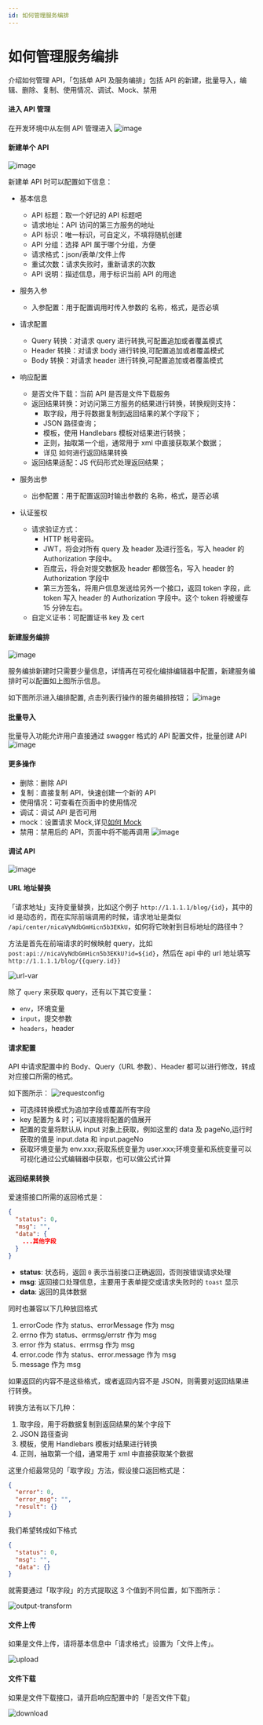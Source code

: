 ```yaml
---
id: 如何管理服务编排
---
```


# 如何管理服务编排

介绍如何管理 API，「包括单 API 及服务编排」包括 API 的新建，批量导入，编辑、删除、复制、使用情况、调试、Mock、禁用

#### 进入 API 管理

在开发环境中从左侧 API 管理进入
![image](../../static../../static/img/API/API%E7%BC%96%E6%8E%92/n-api-list.png)

#### 新建单个 API

![image](../../static../../static/img/api/API%E7%BC%96%E6%8E%92/new-api.png)

新建单 API 时可以配置如下信息：

- 基本信息
  - API 标题：取一个好记的 API 标题吧
  - 请求地址：API 访问的第三方服务的地址
  - API 标识：唯一标识，可自定义，不填将随机创建
  - API 分组：选择 API 属于哪个分组，方便
  - 请求格式：json/表单/文件上传
  - 重试次数：请求失败时，重新请求的次数
  - API 说明：描述信息，用于标识当前 API 的用途
- 服务入参
  - 入参配置：用于配置调用时传入参数的 名称，格式，是否必填
- 请求配置
  - Query 转换：对请求 query 进行转换,可配置追加或者覆盖模式
  - Header 转换：对请求 body 进行转换,可配置追加或者覆盖模式
  - Body 转换：对请求 header 进行转换,可配置追加或者覆盖模式
- 响应配置
  - 是否文件下载：当前 API 是否是文件下载服务
  - 返回结果转换：对访问第三方服务的结果进行转换，转换规则支持：
    - 取字段，用于将数据复制到返回结果的某个字段下；
    - JSON 路径查询；
    - 模板，使用 Handlebars 模板对结果进行转换；
    - 正则，抽取第一个组，通常用于 xml 中直接获取某个数据；
    - 详见 如何进行返回结果转换
  - 返回结果适配：JS 代码形式处理返回结果；
- 服务出参

  - 出参配置：用于配置返回时输出参数的 名称，格式，是否必填

- 认证鉴权
  - 请求验证方式：
    - HTTP 帐号密码。
    - JWT，将会对所有 query 及 header 及进行签名，写入 header 的 Authorization 字段中。
    - 百度云，将会对提交数据及 header 都做签名，写入 header 的 Authorization 字段中
    - 第三方签名，将用户信息发送给另外一个接口，返回 token 字段，此 token 写入 header 的 Authorization 字段中。这个 token 将被缓存 15 分钟左右。
  - 自定义证书：可配置证书 key 及 cert

#### 新建服务编排

![image](../../static../../static/img/api/API%E7%BC%96%E6%8E%92/n-api-arrange.png)

服务编排新建时只需要少量信息，详情再在可视化编排编辑器中配置，新建服务编排时可以配置如上图所示信息。

如下图所示进入编排配置, 点击列表行操作的服务编排按钮；
![image](../../static../../static/img/api/API%E7%BC%96%E6%8E%92/n-api-arrange-enter.png)

#### 批量导入

批量导入功能允许用户直接通过 swagger 格式的 API 配置文件，批量创建 API
![image](../../static../../static/img/api/API%E7%BC%96%E6%8E%92/n-api-batch-add.png)

#### 更多操作

- 删除：删除 API
- 复制：直接复制 API，快速创建一个新的 API
- 使用情况：可查看在页面中的使用情况
- 调试：调试 API 是否可用
- mock：设置请求 Mock,详见[如何 Mock](./%E5%A6%82%E4%BD%95Mock%E6%9C%8D%E5%8A%A1%E7%BC%96%E6%8E%92.md)
- 禁用：禁用后的 API，页面中将不能再调用
  ![image](../../static../../static/img/api/API%E7%BC%96%E6%8E%92/n-api-more.png)

#### 调试 API

![image](../../static../../static/img/api/API%E7%BC%96%E6%8E%92/n-debug-api.png)

#### URL 地址替换

「请求地址」支持变量替换，比如这个例子 `http://1.1.1.1/blog/{id}`，其中的 id 是动态的，而在实际前端调用的时候，请求地址是类似 `/api/center/nicaVyNdbGmHicn5b3EKkU`，如何将它映射到目标地址的路径中？

方法是首先在前端请求的时候映射 query，比如 `post:api://nicaVyNdbGmHicn5b3EKkU?id=${id}`，然后在 api 中的 url 地址填写 `http://1.1.1.1/blog/{{query.id}}`

![url-var](../../static/img/API/API中心/url-var.png)

除了 `query` 来获取 query，还有以下其它变量：

- `env`，环境变量
- `input`，提交参数
- `headers`，header

#### 请求配置

API 中请求配置中的 Body、Query（URL 参数）、Header 都可以进行修改，转成对应接口所需的格式。

如下图所示：
![requestconfig](../../static/img/API/API%E7%BC%96%E6%8E%92/n-api-request-config.png)

- 可选择转换模式为追加字段或覆盖所有字段
- key 配置为 & 时；可以直接将配置的值展开
- 配置的变量将默认从 input 对象上获取，例如这里的 data 及 pageNo,运行时获取的值是 input.data 和 input.pageNo
- 获取环境变量为 env.xxx;获取系统变量为 user.xxx;环境变量和系统变量可以可视化通过公式编辑器中获取，也可以做公式计算

#### 返回结果转换

爱速搭接口所需的返回格式是：

```json
{
  "status": 0,
  "msg": "",
  "data": {
    ...其他字段
  }
}
```

- **status**: 状态码，返回 `0` 表示当前接口正确返回，否则按错误请求处理
- **msg**: 返回接口处理信息，主要用于表单提交或请求失败时的 `toast` 显示
- **data**: 返回的具体数据

同时也兼容以下几种放回格式

1. errorCode 作为 status、errorMessage 作为 msg
2. errno 作为 status、errmsg/errstr 作为 msg
3. error 作为 status、errmsg 作为 msg
4. error.code 作为 status、error.message 作为 msg
5. message 作为 msg

如果返回的内容不是这些格式，或者返回内容不是 JSON，则需要对返回结果进行转换。

转换方法有以下几种：

1. 取字段，用于将数据复制到返回结果的某个字段下
2. JSON 路径查询
3. 模板，使用 Handlebars 模板对结果进行转换
4. 正则，抽取第一个组，通常用于 xml 中直接获取某个数据

这里介绍最常见的「取字段」方法，假设接口返回格式是：

```json
{
  "error": 0,
  "error_msg": "",
  "result": {}
}
```

我们希望转成如下格式

```json
{
  "status": 0,
  "msg": "",
  "data": {}
}
```

就需要通过「取字段」的方式提取这 3 个值到不同位置，如下图所示：

![output-transform](../../static/img/API/API中心/output-transform.png)

#### 文件上传

如果是文件上传，请将基本信息中「请求格式」设置为「文件上传」。

![upload](../../static/img/API/API%E7%BC%96%E6%8E%92/n-api-upload.png)

#### 文件下载

如果是文件下载接口，请开启响应配置中的「是否文件下载」

![download](../../static/img/API/API%E7%BC%96%E6%8E%92/n-api-download.png)
